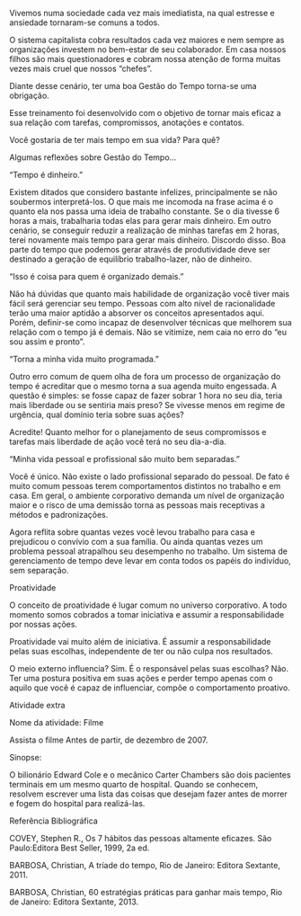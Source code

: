 Vivemos numa sociedade cada vez mais imediatista, na qual estresse e ansiedade tornaram-se comuns a todos.

O sistema capitalista cobra resultados cada vez maiores e nem sempre as organizações investem no bem-estar de seu colaborador. Em casa nossos filhos são mais questionadores e cobram nossa atenção de forma muitas vezes mais cruel que nossos “chefes”. 

Diante desse cenário, ter uma boa Gestão do Tempo torna-se uma obrigação.

Esse treinamento foi desenvolvido com o objetivo de tornar mais eficaz a sua relação com tarefas, compromissos, anotações e contatos. 

Você gostaria de ter mais tempo em sua vida? Para quê?

Algumas reflexões sobre Gestão do Tempo...

“Tempo é dinheiro.”

Existem ditados que considero bastante infelizes, principalmente se não soubermos interpretá-los. O que mais me incomoda na frase acima é o quanto ela nos passa uma ideia de trabalho constante. Se o dia tivesse 6 horas a mais, trabalharia todas elas para gerar mais dinheiro. Em outro cenário, se conseguir reduzir a realização de minhas tarefas em 2 horas, terei novamente mais tempo para gerar mais dinheiro. Discordo disso. Boa parte do tempo que podemos gerar através de produtividade deve ser destinado a geração de equilíbrio trabalho-lazer, não de dinheiro.

“Isso é coisa para quem é organizado demais.”

Não há dúvidas que quanto mais habilidade de organização você tiver mais fácil será gerenciar seu tempo. Pessoas com alto nível de racionalidade terão uma maior aptidão a absorver os conceitos apresentados aqui. Porém, definir-se como incapaz de desenvolver técnicas que melhorem sua relação com o tempo já é demais. Não se vitimize, nem caia no erro do “eu sou assim e pronto”. 

“Torna a minha vida muito programada.”

Outro erro comum de quem olha de fora um processo de organização do tempo é acreditar que o mesmo torna a sua agenda muito engessada. A questão é simples: se fosse capaz de fazer sobrar 1 hora no seu dia, teria mais liberdade ou se sentiria mais preso? Se vivesse menos em regime de urgência, qual domínio teria sobre suas ações?

Acredite! Quanto melhor for o planejamento de seus compromissos e tarefas mais liberdade de ação você terá no seu dia-a-dia.

“Minha vida pessoal e profissional são muito bem separadas.”

Você é único. Não existe o lado profissional separado do pessoal. De fato é muito comum pessoas terem comportamentos distintos no trabalho e em casa. Em geral, o ambiente corporativo demanda um nível de organização maior e o risco de uma demissão torna as pessoas mais receptivas a métodos e padronizações. 

Agora reflita sobre quantas vezes você levou trabalho para casa e prejudicou o convívio com a sua família. Ou ainda quantas vezes um problema pessoal atrapalhou seu desempenho no trabalho. Um sistema de gerenciamento de tempo deve levar em conta todos os papéis do indivíduo, sem separação.

Proatividade

O conceito de proatividade é lugar comum no universo corporativo. A todo momento somos cobrados a tomar iniciativa e assumir a responsabilidade por nossas ações. 

Proatividade vai muito além de iniciativa. É assumir a responsabilidade pelas suas escolhas, independente de ter ou não culpa nos resultados. 

O meio externo influencia? Sim. É o responsável pelas suas escolhas? Não. Ter uma postura positiva em suas ações e perder tempo apenas com o aquilo que você é capaz de influenciar, compõe o comportamento proativo.

 


 
Atividade extra

Nome da atividade: Filme

Assista o filme Antes de partir, de dezembro de 2007.

Sinopse: 

O bilionário Edward Cole e o mecânico Carter Chambers são dois pacientes terminais em um mesmo quarto de hospital. Quando se conhecem, resolvem escrever uma lista das coisas que desejam fazer antes de morrer e fogem do hospital para realizá-las.

 

Referência Bibliográfica

COVEY, Stephen R., Os 7 hábitos das pessoas altamente eficazes. São Paulo:Editora Best Seller, 1999, 2a ed.

BARBOSA, Christian, A tríade do tempo, Rio de Janeiro: Editora Sextante, 2011.

BARBOSA, Christian, 60 estratégias práticas para ganhar mais tempo, Rio de Janeiro: Editora Sextante, 2013.